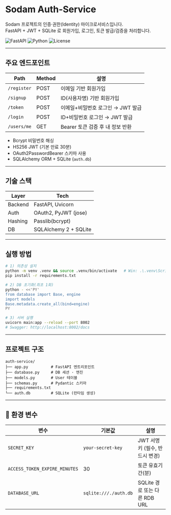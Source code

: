 # Sodam Auth-Service

Sodam 프로젝트의 인증·권한(Identity) 마이크로서비스입니다.  
FastAPI + JWT + SQLite 로 회원가입, 로그인, 토큰 발급/검증을 처리합니다.

![FastAPI](https://img.shields.io/badge/FastAPI-0.111.0-009688?logo=fastapi&logoColor=white)
![Python](https://img.shields.io/badge/python-3.11-blue)
![License](https://img.shields.io/badge/license-MIT-green)

---

## 주요 엔드포인트
| Path | Method | 설명 |
|------|--------|------|
| `/register` | POST | 이메일 기반 회원가입 |
| `/signup` | POST | ID(사용자명) 기반 회원가입 |
| `/token` | POST | 이메일+비밀번호 로그인 → JWT 발급 |
| `/login` | POST | ID+비밀번호 로그인 → JWT 발급 |
| `/users/me` | GET  | Bearer 토큰 검증 후 내 정보 반환 |

* Bcrypt 비밀번호 해싱  
* HS256 JWT (기본 만료 30분)  
* OAuth2PasswordBearer 스키마 사용  
* SQLAlchemy ORM + SQLite (`auth.db`)  

---

## 기술 스택
| Layer | Tech |
|-------|------|
| Backend | FastAPI, Uvicorn |
| Auth | OAuth2, PyJWT (jose) |
| Hashing | Passlib(bcrypt) |
| DB | SQLAlchemy 2 + SQLite |

---

## 실행 방법

```bash
# 1) 의존성 설치
python -m venv .venv && source .venv/bin/activate   # Win: .\.venv\Scripts\activate
pip install -r requirements.txt

# 2) DB 초기화(최초 1회)
python - <<'PY'
from database import Base, engine
import models
Base.metadata.create_all(bind=engine)
PY

# 3) 서버 실행
uvicorn main:app --reload --port 8002
# Swagger: http://localhost:8002/docs
````

---

## 프로젝트 구조

```text
auth-service/
├── app.py          # FastAPI 엔트리포인트
├── database.py     # DB 세션 · 엔진
├── models.py       # User 테이블
├── schemas.py      # Pydantic 스키마
├── requirements.txt
└── auth.db         # SQLite (런타임 생성)
```

---

## 🔧 환경 변수

| 변수                            | 기본값                   | 설명                        |
| ----------------------------- | --------------------- | ------------------------- |
| `SECRET_KEY`                  | `your-secret-key`     | JWT 서명 키 (필수, 반드시 변경) |
| `ACCESS_TOKEN_EXPIRE_MINUTES` | 30                    | 토큰 유효기간(분)                |
| `DATABASE_URL`                | `sqlite:///./auth.db` | SQLite 경로 또는 다른 RDB URL   |

```
```
